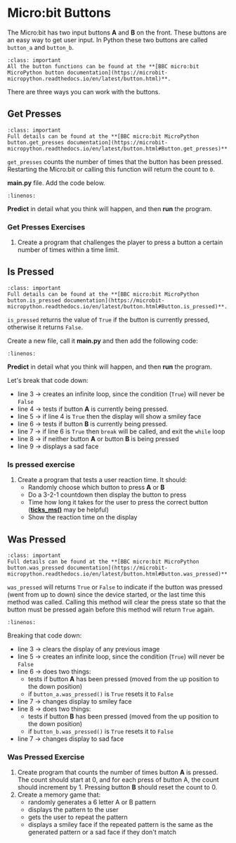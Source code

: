 # Micro:bit Buttons

The Micro:bit has two input buttons **A** and **B** on the front. These buttons are an easy way to get user input. In Python these two buttons are called `button_a` and `button_b`.

```{admonition} Documentation
:class: important
All the button functions can be found at the **[BBC micro:bit MicroPython button documentation](https://microbit-micropython.readthedocs.io/en/latest/button.html)**.
```

There are three ways you can work with the buttons.

## Get Presses

```{admonition} get_presses function
:class: important
Full details can be found at the **[BBC micro:bit MicroPython button.get_presses documentation](https://microbit-micropython.readthedocs.io/en/latest/button.html#Button.get_presses)**.
```

`get_presses` counts the number of times that the button has been pressed. Restarting the Micro:bit or calling this function will return the count to `0`.

**main.py** file. Add the code below.

```{literalinclude} ./python_files/button_get_press/main.py
:linenos:
```

**Predict** in detail what you think will happen, and then **run** the program.

### Get Presses Exercises

1. Create a program that challenges the player to press a button a certain number of times within a time limit.

## Is Pressed

```{admonition} is_pressed function
:class: important
Full details can be found at the **[BBC micro:bit MicroPython button.is_pressed documentation](https://microbit-micropython.readthedocs.io/en/latest/button.html#Button.is_pressed)**.
```

`is_pressed` returns the value of `True` if the button is currently pressed, otherwise it returns `False`.

Create a new file, call it **main.py** and then add the following code:

```{literalinclude} ./python_files/button_is_pressed/main.py
:linenos:
```

**Predict** in detail what you think will happen, and then **run** the program.

Let's break that code down:

- line 3 &rarr; creates an infinite loop, since the condition (`True`) will never be `False`
- line 4 &rarr; tests if button **A** is currently being pressed.
- line 5 &rarr; if line 4 is `True` then the display will show a smiley face
- line 6 &rarr; tests if button **B** is currently being pressed.
- line 7 &rarr; if line 6 is `True` then `break` will be called, and exit the `while` loop
- line 8 &rarr; if neither button **A** or button **B** is being pressed
- line 9 &rarr; displays a sad face

### Is pressed exercise

1. Create a program that tests a user reaction time. It should:
   - Randomly choose which button to press **A** or **B**
   - Do a 3-2-1 countdown then display the button to press
   - Time how long it takes for the user to press the correct button (**[ticks_ms()](https://microbit-micropython.readthedocs.io/en/latest/utime.html#utime.utime.ticks_ms)** may be helpful)
   - Show the reaction time on the display

## Was Pressed

```{admonition} was_pressed function
:class: important
Full details can be found at the **[BBC micro:bit MicroPython button.was_pressed documentation](https://microbit-micropython.readthedocs.io/en/latest/button.html#Button.was_pressed)**.
```

`was_pressed` will returns `True` or `False` to indicate if the button was pressed (went from up to down) since the device started, or the last time this method was called. Calling this method will clear the press state so that the button must be pressed again before this method will return `True` again.

```{literalinclude} ./python_files/button_was_pressed/main.py
:linenos:
```

Breaking that code down:

- line 3 &rarr; clears the display of any previous image
- line 5 &rarr; creates an infinite loop, since the condition (`True`) will never be `False`
- line 6 &rarr; does two things:
  - tests if button **A** has been pressed (moved from the up position to the down position)
  - if `button_a.was_pressed()` is `True` resets it to `False`
- line 7 &rarr; changes display to smiley face
- line 8 &rarr; does two things:
  - tests if button **B** has been pressed (moved from the up position to the down position)
  - if `button_b.was_pressed()` is `True` resets it to `False`
- line 7 &rarr; changes display to sad face

### Was Pressed Exercise

1. Create program that counts the number of times button **A** is pressed. The count should start at 0, and for each press of button A, the count should increment by 1. Pressing button **B** should reset the count to 0.
2. Create a memory game that:
   - randomly generates a 6 letter A or B pattern
   - displays the pattern to the user
   - gets the user to repeat the pattern
   - displays a smiley face if the repeated pattern is the same as the generated pattern or a sad face if they don't match